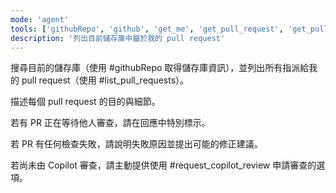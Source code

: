 ```yaml
---
mode: 'agent'
tools: ['githubRepo', 'github', 'get_me', 'get_pull_request', 'get_pull_request_comments', 'get_pull_request_diff', 'get_pull_request_files', 'get_pull_request_reviews', 'get_pull_request_status', 'list_pull_requests', 'request_copilot_review']
description: '列出目前儲存庫中屬於我的 pull request'
---
```


搜尋目前的儲存庫（使用 #githubRepo 取得儲存庫資訊），並列出所有指派給我的 pull request（使用 #list_pull_requests）。

描述每個 pull request 的目的與細節。

若有 PR 正在等待他人審查，請在回應中特別標示。

若 PR 有任何檢查失敗，請說明失敗原因並提出可能的修正建議。

若尚未由 Copilot 審查，請主動提供使用 #request_copilot_review 申請審查的選項。
